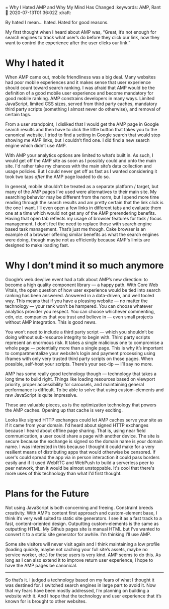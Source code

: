 = Why I Hated AMP and Why My Mind Has Changed
:keywords: AMP, Rant
:date: 2020-07-13T01:36:02Z
:draft:

By hated I mean… hated. Hated for good reasons.

My first thought when I heard about AMP was, “Great, it’s not enough for search engines to track what user’s do before they click our link, now they want to control the experience after the user clicks our link.”

# Why I hated it

When AMP came out, mobile friendliness was a big deal. Many websites had poor mobile experiences and it makes sense that user experience should count toward search ranking. I was afraid that AMP would be the definition of a good mobile user experience and become mandatory for good mobile ranking. AMP constrains developers in many ways. Limited JavaScript, limited CSS sizes, served from third party caches, mandatory third party scripts (something I almost never do otherwise), and removal of certain tags.

From a user standpoint, I disliked that I would get the AMP page in Google search results and then have to click the little button that takes you to the canonical website. I tried to find a setting in Google search that would stop showing me AMP links, but I couldn’t find one. I did find a new search engine which didn’t use AMP.

With AMP your analytics options are limited to what’s built in. As such, I would get off the AMP site as soon as I possibly could and onto the main site. I'd rather take my chances with the main site’s data collection and usage policies. But I could never get off as fast as I wanted considering it took two taps _after_ the AMP page loaded to do so.

In general, mobile shouldn’t be treated as a separate platform / target, but many of the AMP pages I’ve used were alternatives to their main site. My searching behavior may be different from the norm, but I spend more time reading through the search results and am pretty certain that the link click is the one I want. I’ll even open a few links in different tabs and evaluate them one at a time which would not get any of the AMP prerendering benefits. Having that open tab reflects my usage of browser features for task / focus management. I don’t feel the need to replace those with search engine based task management. That’s just me though. Cake browser is an example of a browser offering similar benefits as what the search engines were doing, though maybe not as efficiently because AMP's limits are designed to make loading fast.

# Why I don’t mind it so much anymore

Google’s web.dev/live event had a talk about AMP’s new direction: to become a high quality component library — a happy path. With Core Web Vitals, the open question of how user experience would be tied into search ranking has been answered. Answered in a data-driven, and well tooled way. This means that if you have a pleasing website — no matter the technology — your rank won’t be hampered. You can choose whatever analytics provider you respect. You can choose whichever commenting, cdn, etc. companies that you trust and believe in — even small projects without AMP integration. This is good news.

You won’t need to include a third party script — which you shouldn’t be doing without sub-resource integrity to begin with. Third party scripts represent an enormous risk. It takes a single malicious one to compromise a whole page — potentially more than a single page. This is why it’s important to compartmentalize your website’s login and payment processing using iframes with only very trusted third party scripts on those pages. When possible, self-host your scripts. There’s your sec-tip — I’ll say no more.

AMP has some really good technology though — technology that takes a long time to build right. Things like loading resources based on viewport priority, proper accessibility for carousels, and maintaining general performance is difficult. To be able to solve that using custom-elements and raw JavaScript is quite impressive.

Those are valuable pieces, as is the optimization technology that powers the AMP caches. Opening up that cache is very exciting.

Looks like signed HTTP exchanges could let AMP caches serve your site as if it came from your domain.  I'd heard about signed HTTP exchanges because I heard about offline page sharing.  That is, using near field communication, a user could share a page with another device.  The site is secure because the exchange is signed so the domain name is your domain name.  I was interested in this because I thought it could make for a very resilient means of distributing apps that would otherwise be censored.  If user's could spread the app via in person interaction it could pass borders easily and if it used WebRTC and WebPush to build a serverless peer to peer network, then it would be almost unstoppable.  It's cool that there's more uses of this technology than what I'd first thought.

# Plans for the Future

Not using JavaScript is both concerning and freeing. Constraint breeds creativity. With AMP’s content first approach and custom-element base, I think it’s very well suited to static site generators. I see it as a fast track to a fast, content-oriented design. Outputting custom-elements is the same as outputting HTML. My Github pages site is manual HTML but I’ve wanted to convert it to a static site generator for awhile. I’m thinking I’ll use AMP.

Some site visitors will never visit again and I think maintaining a low profile (loading quickly, maybe not caching your full site’s assets, maybe no service worker, etc.) for these users is very kind. AMP seems to do this. As long as I can also extend it to improve return user experience, I hope to have the AMP pages be canonical.

***

So that’s it. I judged a technology based on my fears of what I thought it was destined for. I switched search engines in large part to avoid it. Now that my fears have been mostly addressed, I’m planning on building a website with it. And I hope that the technology and user experience that it’s known for is brought to other websites.
